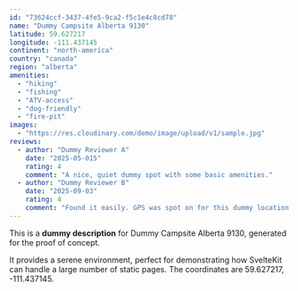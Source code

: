 ```yaml
---
id: "73624ccf-3437-4fe5-9ca2-f5c1e4c8cd78"
name: "Dummy Campsite Alberta 9130"
latitude: 59.627217
longitude: -111.437145
continent: "north-america"
country: "canada"
region: "alberta"
amenities:
  - "hiking"
  - "fishing"
  - "ATV-access"
  - "dog-friendly"
  - "fire-pit"
images:
  - "https://res.cloudinary.com/demo/image/upload/v1/sample.jpg"
reviews:
  - author: "Dummy Reviewer A"
    date: "2025-05-015"
    rating: 4
    comment: "A nice, quiet dummy spot with some basic amenities."
  - author: "Dummy Reviewer B"
    date: "2025-09-03"
    rating: 4
    comment: "Found it easily. GPS was spot on for this dummy location."
---
```


This is a **dummy description** for Dummy Campsite Alberta 9130, generated for the proof of concept.

It provides a serene environment, perfect for demonstrating how SvelteKit can handle a large number of static pages. The coordinates are 59.627217, -111.437145.
